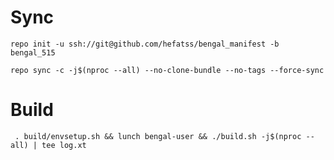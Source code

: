 # Sync

```
repo init -u ssh://git@github.com/hefatss/bengal_manifest -b bengal_515
```

```
repo sync -c -j$(nproc --all) --no-clone-bundle --no-tags --force-sync
```

# Build
```
 . build/envsetup.sh && lunch bengal-user && ./build.sh -j$(nproc --all) | tee log.xt
```
